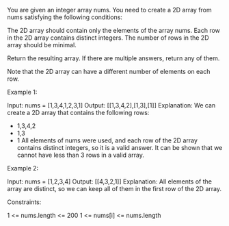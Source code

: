 You are given an integer array nums. You need to create a 2D array from nums
satisfying the following conditions:


The 2D array should contain only the elements of the array nums.
Each row in the 2D array contains distinct integers.
The number of rows in the 2D array should be minimal.


Return the resulting array. If there are multiple answers, return any of
them.

Note that the 2D array can have a different number of elements on each
row.


Example 1:


Input: nums = [1,3,4,1,2,3,1]
Output: [[1,3,4,2],[1,3],[1]]
Explanation: We can create a 2D array that contains the following rows:
- 1,3,4,2
- 1,3
- 1
All elements of nums were used, and each row of the 2D array contains
distinct integers, so it is a valid answer.
It can be shown that we cannot have less than 3 rows in a valid array.

Example 2:


Input: nums = [1,2,3,4]
Output: [[4,3,2,1]]
Explanation: All elements of the array are distinct, so we can keep all of
them in the first row of the 2D array.



Constraints:


1 <= nums.length <= 200
1 <= nums[i] <= nums.length




